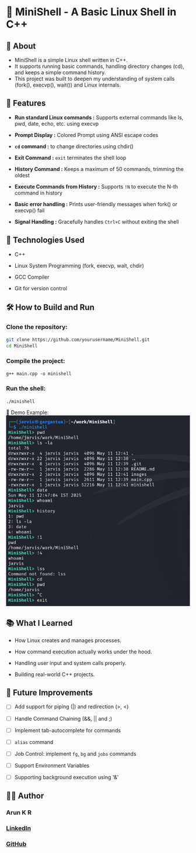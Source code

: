 # 🐚 MiniShell - A Basic Linux Shell in C++

## 📜 About
- MiniShell is a simple Linux shell written in C++.
- It supports running basic commands, handling directory changes (cd), and keeps a simple command history.
- This project was built to deepen my understanding of system calls (fork(), execvp(), wait()) and Linux internals.

## 🚀 Features
- **Run standard Linux commands :** Supports external commands like ls, pwd, date, echo, etc. using execvp

- **Prompt Display :** Colored Prompt using ANSI escape codes

- **`cd` command :**  to change directories using chdir()

- **Exit Command :** `exit` terminates the shell loop

- **History Command :** Keeps a maximum of 50 commands, trimming the oldest

- **Execute Commands from History :** Supports `!N` to execute the N-th command in history

- **Basic error handling :** Prints user-friendly messages when fork() or execvp() fail
  
- **Signal Handling :** Gracefully handles `Ctrl+C` without exiting the shell

## 🔧 Technologies Used
- C++

- Linux System Programming (fork, execvp, wait, chdir)

- GCC Compiler

- Git for version control

## 🛠️ How to Build and Run
### Clone the repository:
```bash
git clone https://github.com/yourusername/MiniShell.git
cd MiniShell
```

### Compile the project:
```
g++ main.cpp -o minishell
```

### Run the shell:
```
./minishell
```
📸 Demo
Example:
![Minishell written in C++!](images/Demo.png)
## 📚 What I Learned
- How Linux creates and manages processes.

- How command execution actually works under the hood.

- Handling user input and system calls properly.

- Building real-world C++ projects.

## 🤔 Future Improvements
- [ ] Add support for piping (|) and redirection (>, <)

- [ ] Handle Command Chaining (&&, || and ;)

- [ ] Implement tab-autocomplete for commands

- [ ] `alias` command
      
- [ ] Job Control: implement `fg`, `bg` and `jobs` commands
      
- [ ] Support Environment Variables

- [ ] Supporting background execution using '&'

## 🧑‍💻 Author
### Arun K R
### [LinkedIn](https://www.linkedin.com/in/arun-k-r-3706a525b/)
### [GitHub](https://github.com/qwerty-arun)
